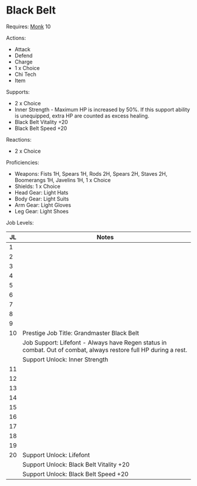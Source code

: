 # Black Belt

Requires: [Monk](/Jobs/JobDetails/Monk.md) 10

Actions:

- Attack
- Defend
- Charge
- 1 x Choice
- Chi Tech
- Item

Supports:

- 2 x Choice
- Inner Strength - Maximum HP is increased by 50%. If this support ability is unequipped, extra HP are counted as excess healing.
- Black Belt Vitality +20
- Black Belt Speed +20

Reactions:

- 2 x Choice

Proficiencies:

- Weapons: Fists 1H, Spears 1H, Rods 2H, Spears 2H, Staves 2H, Boomerangs 1H, Javelins 1H, 1 x Choice
- Shields: 1 x Choice
- Head Gear: Light Hats
- Body Gear: Light Suits
- Arm Gear: Light Gloves
- Leg Gear: Light Shoes

Job Levels:

| JL | Notes |
| --- | --- |
| 1 | 
| 2 | 
| 3 | 
| 4 | 
| 5 | 
| 6 | 
| 7 | 
| 8 | 
| 9 | 
| 10 | Prestige Job Title: Grandmaster Black Belt
|    | Job Support: Lifefont - Always have Regen status in combat. Out of combat, always restore full HP during a rest.
|    | Support Unlock: Inner Strength
| 11 | 
| 12 | 
| 13 | 
| 14 | 
| 15 | 
| 16 | 
| 17 | 
| 18 | 
| 19 | 
| 20 | Support Unlock: Lifefont
|    | Support Unlock: Black Belt Vitality +20
|    | Support Unlock: Black Belt Speed +20
